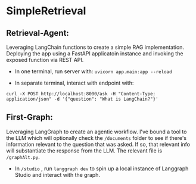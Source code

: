 # SimpleRetrieval



## Retrieval-Agent:

Leveraging LangChain functions to create a simple RAG implementation. Deploying the app using a FastAPI applicatoin instance and invoking the exposed function via REST API.

- In one terminal, run server with: `uvicorn app.main:app --reload`

- In separate terminal, interact with endpoint with:
```
curl -X POST http://localhost:8000/ask -H "Content-Type: application/json" -d '{"question": "What is LangChain?"}'
```

## First-Graph:

Leveraging LangGraph to create an agentic workflow. I've bound a tool to the LLM which will optionally check the `/documents` folder to see if there's information relevant to the question that was asked. If so, that relevant info will substantiate the response from the LLM. The relevant file is `/graphAlt.py`.

- In `/studio` , run `langgraph dev` to spin up a local instance of Langgraph Studio and interact with the graph.